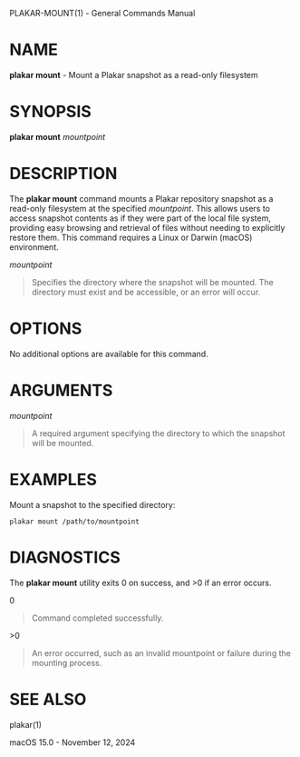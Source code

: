 PLAKAR-MOUNT(1) - General Commands Manual

# NAME

**plakar mount** - Mount a Plakar snapshot as a read-only filesystem

# SYNOPSIS

**plakar mount**
*mountpoint*

# DESCRIPTION

The
**plakar mount**
command mounts a Plakar repository snapshot as a read-only filesystem
at the specified
*mountpoint*.
This allows users to access snapshot contents as if they were part of
the local file system, providing easy browsing and retrieval of files
without needing to explicitly restore them.
This command requires a Linux or Darwin (macOS) environment.

*mountpoint*

> Specifies the directory where the snapshot will be mounted.
> The directory must exist and be accessible, or an error will occur.

# OPTIONS

No additional options are available for this command.

# ARGUMENTS

*mountpoint*

> A required argument specifying the directory to which the snapshot
> will be mounted.

# EXAMPLES

Mount a snapshot to the specified directory:

	plakar mount /path/to/mountpoint

# DIAGNOSTICS

The **plakar mount** utility exits&#160;0 on success, and&#160;&gt;0 if an error occurs.

0

> Command completed successfully.

&gt;0

> An error occurred, such as an invalid mountpoint or failure during the
> mounting process.

# SEE ALSO

plakar(1)

macOS 15.0 - November 12, 2024
